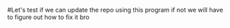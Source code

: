 #Let's test if we can update the repo using this program if not we will have to figure out how to fix it bro